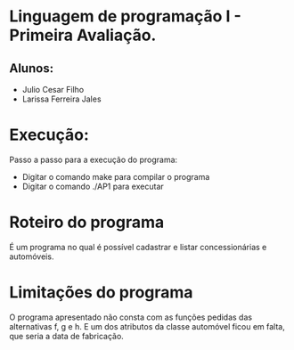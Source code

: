 ﻿# Linguagem de programação I - Primeira Avaliação.

## Alunos:
* Julio Cesar Filho
* Larissa Ferreira Jales

# Execução:
 Passo a passo para a execução do programa: 

* Digitar o comando make para compilar o programa 
*  Digitar o comando ./AP1 para executar

# Roteiro do programa 
É um programa no qual é possível cadastrar e listar concessionárias e automóveis.


# Limitações do programa
O programa apresentado não consta com as funções pedidas das alternativas f, g e h.
E um dos atributos da classe automóvel ficou em falta, que seria a data de fabricação.

